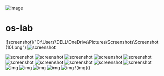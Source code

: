 ![image](https://github.com/user-attachments/assets/76b9d372-d969-4d3a-b53e-68935b9d40dd)
# os-lab
![screenshot]("C:\Users\DELL\OneDrive\Pictures\Screenshots\Screenshot (10).png")
![screenshot](OS1.png)

![screenshot](OS2.png)
![screenshot](Screenshot(30).png)
![screenshot](Screenshot(31).png)
![screenshot](Screenshot(32).png)
![screenshot](Screenshot(33).png)
![screenshot](Screenshot(34).png)
![screenshot](Screenshot(35).png)
![screenshot](Screenshot(36).png)
![screenshot](Screenshot(37).png)
![screenshot](https://github.com/Dhani2006/os-lab2/blob/main/Screenshot%20(16).png)
![img](https://github.com/Dhani2006/os-lab2/blob/main/IMG_20250327_172607.png)
![img](https://github.com/Dhani2006/os-lab2/blob/main/Screenshot%20from%202025-03-20%2015-25-02.png)
![img](https://github.com/Dhani2006/os-lab2/blob/main/Screenshot%20from%202025-03-20%2015-25-15.png)
![img](https://github.com/Dhani2006/os-lab2/blob/main/Screenshot%20from%202025-03-20%2015-26-52.png)
![img](https://github.com/Dhani2006/os-lab2/blob/main/anu11.png)
!(img]()
